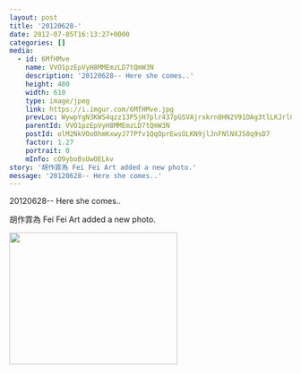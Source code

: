 ```yaml
---
layout: post
title: '20120628-' 
date: 2012-07-05T16:13:27+0000 
categories: [] 
media:
  - id: 6MfHMve
    name: VVO1pzEpVyH8MMEmzLD7tQmW3N
    description: '20120628-- Here she comes..'   
    height: 480
    width: 610
    type: image/jpeg
    link: https://i.imgur.com/6MfHMve.jpg
    prevLoc: WywpYgN3KWS4qzz13P5jH7plr437pGSVAjrxkrn8HN2V91DAg3tlLKJrl0l1tqXJ03yMRxiyvKPLn0KDIwGovnqgKECRlAqzpjEEsko27xLX26UpXP4z8P65Fg7OKVrOrgFoXEvDpDVytKwDRkm0wrH1wZq1ZvK5C6v6BAgOEYHEKvN3mDjYIl4BDo2N2KHLmz8O88pVfL3MlX3RvDH1rJPwwMxZsRjXEyA
    parentId: VVO1pzEpVyH8MMEmzLD7tQmW3N
    postId: olM2NkVOo0hmKxwyJ77Pfv1QqOprEwsOLKN9jlJnFNlNXJ58q9sD7
    factor: 1.27
    portrait: 0
    mInfo: cO9yboBsUwOELkv
story: '胡作霏為 Fei Fei Art added a new photo.'  
message: '20120628-- Here she comes..'  
---
```


20120628-- Here she comes..
 
 
[//]: #story:
胡作霏為 Fei Fei Art added a new photo.


[//]: #media:  
<a href="https://i.imgur.com/6MfHMve.jpg"><img src="https://i.imgur.com/6MfHMve.jpg" height="236" width="300" /></a> 
 
